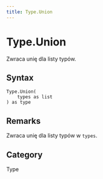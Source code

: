 ```yaml
---
title: Type.Union
---
```


# Type.Union


Zwraca unię dla listy typów.


## Syntax

```powerquery
Type.Union(
    types as list
) as type
```


## Remarks

Zwraca unię dla listy typów w <code>types</code>.



## Category
Type
